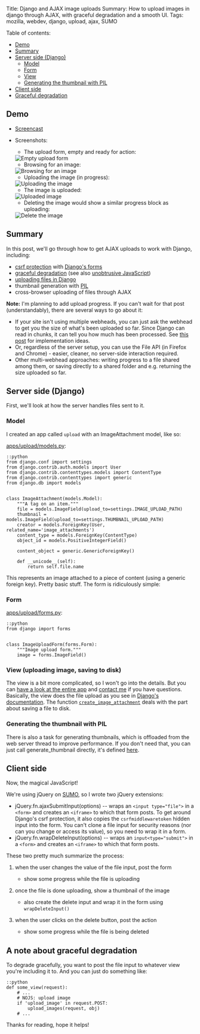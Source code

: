 Title: Django and AJAX image uploads
Summary: How to upload images in django through AJAX, with graceful degradation and a smooth UI.
Tags: mozilla, webdev, django, upload, ajax, SUMO

Table of contents:

* [Demo](#demo)
* [Summary](#summary)
* [Server side (Django)](#server-side-django)
	* [Model](#model)
	* [Form](#form)
	* [View](#view-uploading-image-saving-to-disk)
	* [Generating the thumbnail with PIL](#generating-the-thumbnail-with-pil)
* [Client side](#client-side)
* [Graceful degradation](#a-note-about-graceful-degradation)

## Demo

* [Screencast](http://screencast.com/t/ZGI0NTA3)

* Screenshots:

	* The upload form, empty and ready for action:
	<div class="img-wrap"><div class="img">
	    <img alt="Empty upload form" src="/static/images/upload/upload_1.png" title="Empty upload form">
	</div></div>

	* Browsing for an image:
	<div class="img-wrap"><div class="img">
	    <img alt="Browsing for an image" src="/static/images/upload/upload_2.png" title="Browsing for an image">
	</div></div>

	* Uploading the image (in progress):
	<div class="img-wrap"><div class="img">
	    <img alt="Uploading the image" src="/static/images/upload/upload_3.png" title="Uploading the image">
	</div></div>

	* The image is uploaded:
	<div class="img-wrap"><div class="img">
	    <img alt="Uploaded image" src="/static/images/upload/upload_4.png" title="Uploaded image">
	</div></div>

	* Deleting the image would show a similar progress block as uploading:
	<div class="img-wrap"><div class="img">
	    <img alt="Delete the image" src="/static/images/upload/upload_5.png" title="Delete the image">
	</div></div>


## Summary

In this post, we'll go through how to get AJAX uploads to work with Django, including:

* [csrf protection](http://en.wikipedia.org/wiki/Cross-site_request_forgery) with [Django's forms](http://docs.djangoproject.com/en/dev/topics/forms/)
* [graceful degradation](http://en.wikipedia.org/wiki/Graceful_degradation) (see also [unobtrusive JavaScript](http://en.wikipedia.org/wiki/Unobtrusive_JavaScript))
* [uploading files in Django](http://docs.djangoproject.com/en/dev/topics/http/file-uploads/)
* thumbnail generation with [PIL](http://www.pythonware.com/products/pil/)
* cross-browser uploading of files through AJAX

__Note:__ I'm planning to add upload progress. If you can't wait for that post (understandably), there are several ways to go about it:

* If your site isn't using multiple webheads, you can just ask the webhead to get you the size of what's been uploaded so far. Since Django can read in chunks, it can tell you how much has been processed. See [this post](http://fairviewcomputing.com/blog/2008/10/21/ajax-upload-progress-bars-jquery-django-nginx/) for implementation ideas.
* Or, regardless of the server setup, you can use the File API (in Firefox and Chrome) - easier, cleaner, no server-side interaction required.
* Other multi-webhead approaches: writing progress to a file shared among them, or saving directly to a shared folder and e.g. returning the size uploaded so far.


## Server side (Django)
First, we'll look at how the server handles files sent to it.


### Model
I created an app called `upload` with an ImageAttachment model, like so:

[apps/upload/models.py](http://github.com/pcraciunoiu/kitsune/blob/466b65ad885118f0fb8d14f706ea9efa21f49edd/apps/upload/models.py):

	::python
	from django.conf import settings
	from django.contrib.auth.models import User
	from django.contrib.contenttypes.models import ContentType
	from django.contrib.contenttypes import generic
	from django.db import models


	class ImageAttachment(models.Model):
	    """A tag on an item."""
	    file = models.ImageField(upload_to=settings.IMAGE_UPLOAD_PATH)
	    thumbnail = models.ImageField(upload_to=settings.THUMBNAIL_UPLOAD_PATH)
	    creator = models.ForeignKey(User, related_name='image_attachments')
	    content_type = models.ForeignKey(ContentType)
	    object_id = models.PositiveIntegerField()

	    content_object = generic.GenericForeignKey()

	    def __unicode__(self):
	        return self.file.name

This represents an image attached to a piece of content (using a generic foreign key). Pretty basic stuff. The form is ridiculously simple:


### Form
[apps/upload/forms.py](http://github.com/pcraciunoiu/kitsune/blob/466b65ad885118f0fb8d14f706ea9efa21f49edd/apps/upload/forms.py):

	::python
	from django import forms


	class ImageUploadForm(forms.Form):
	    """Image upload form."""
	    image = forms.ImageField()


### View (uploading image, saving to disk)
The view is a bit more complicated, so I won't go into the details. But you can [have a look at the entire app](http://github.com/pcraciunoiu/kitsune/blob/466b65ad885118f0fb8d14f706ea9efa21f49edd/apps/upload) and [contact me](#footer) if you have questions. Basically, the view does the file upload as you see in [Django's documentation](http://docs.djangoproject.com/en/dev/topics/http/file-uploads/). The function [`create_image_attachment`](http://github.com/pcraciunoiu/kitsune/blob/466b65ad885118f0fb8d14f706ea9efa21f49edd/apps/upload/utils.py#L9) deals with the part about saving a file to disk.


### Generating the thumbnail with PIL
There is also a task for generating thumbnails, which is offloaded from the web server thread to improve performance. If you don't need that, you can just call generate_thumbnail directly, it's defined [here](http://github.com/pcraciunoiu/kitsune/blob/466b65ad885118f0fb8d14f706ea9efa21f49edd/apps/upload/tasks.py).


## Client side
Now, the magical JavaScript!

We're using jQuery on [SUMO](http://support.mozilla.com), so I wrote two jQuery extensions:

* jQuery.fn.ajaxSubmitInput(options) -- wraps an `<input type="file">` in a `<form>` and creates an `<iframe>` to which that form posts. To get around Django's csrf protection, it also copies the `csrfmiddlewaretoken` hidden input into the form. You can't clone a file input for security reasons (nor can you change or access its value), so you need to wrap it in a form.
* jQuery.fn.wrapDeleteInput(options) -- wraps an `input<type="submit">` in a `<form>` and creates an `<iframe>` to which that form posts.

These two pretty much summarize the process:

1. when the user changes the value of the file input, post the form

	* show some progress while the file is uploading
1. once the file is done uploading, show a thumbnail of the image

	* also create the delete input and wrap it in the form using `wrapDeleteInput()`
1. when the user clicks on the delete button, post the action

	* show some progress while the file is being deleted


## A note about graceful degradation

To degrade gracefully, you want to post the file input to whatever view you're including it to. And you can just do something like:

	::python
	def some_view(request):
	    # ...
	    # NOJS: upload image
	    if 'upload_image' in request.POST:
	        upload_images(request, obj)
	    # ...

Thanks for reading, hope it helps!
